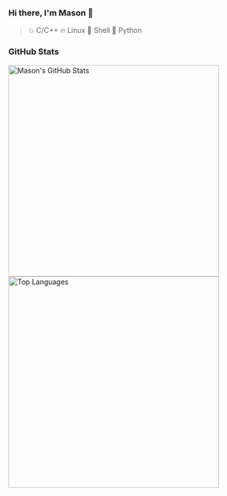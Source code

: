 ### Hi there, I'm Mason 👋

> 💥 C/C++
> 🔥 Linux
> 🌙 Shell
> 🌟 Python

### GitHub Stats

<img src="https://github-readme-stats.vercel.app/api?username=MasonCodingHere&show_icons=true&theme=ambient_gradient&hide=prs,issues&line_height=37" alt="Mason's GitHub Stats" style="width: 420px;" /> <img src="https://github-readme-stats.vercel.app/api/top-langs/?username=MasonCodingHere&hide=html&layout=compact&theme=ambient_gradient&card_width=420" alt="Top Languages" style="width:420px;" />
